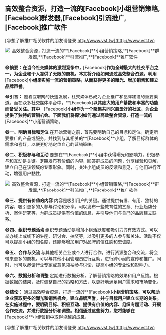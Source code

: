 ## **高效整合资源，打造一流的**[Facebook]**小组营销策略,**[Facebook]**群发器,**[Facebook]**引流推广,**[Facebook]**推广软件**

[😍想了解推广相关软件的朋友请登录 http://www.vst.tw](http://www.vst.tw)

 <center><img src="https://vst.tw/MP4/tuiguang/png/3.png" alt="高效整合资源，打造一流的**[Facebook]**小组营销策略,**[Facebook]**群发器,**[Facebook]**引流推广,**[Facebook]**推广软件"></center>

**😄摘要：在当今社交媒体的激烈竞争中，**[Facebook]**作为全球最大的社交平台之一，为企业和个人提供了无限的商机。本文将介绍如何通过高效整合资源，利用**[Facebook]**小组来实施一流的营销策略，从而获得更多的曝光、增加销售和建立品牌声誉。**

**😄引言：**
随着互联网的快速发展，社交媒体已成为企业推广和品牌建设的重要渠道。而在众多社交媒体平台中，**[Facebook]**以其庞大的用户基数和丰富的功能而备受关注。其中，**[Facebook]**小组作为一个聚集共同兴趣爱好的社区，为企业提供了独特的营销机会。下面我们将探讨如何通过高效整合资源，打造一流的**[Facebook]**小组营销策略。

**😄一、明确目标和定位**
在开始营销之前，首先要明确自己的目标和定位。确定所要推广的产品或服务，并找到与其相关的**[Facebook]**小组。了解目标群体的需求和喜好，以便更好地定位自己的营销策略。

**😄二、积极参与和互动**
要想在**[Facebook]**小组中获得曝光和影响力，积极参与和互动是关键。定期发布有价值的内容，回答群成员的问题，分享经验和见解，建立自己在该领域的专家形象。同时，关注小组成员的反馈和意见，与他们进行互动，增强用户黏性。

 <center><img src="https://vst.tw/MP4/tuiguang/png/4.png" alt="高效整合资源，打造一流的**[Facebook]**小组营销策略,**[Facebook]**群发器,**[Facebook]**引流推广,**[Facebook]**推广软件"></center>

**😄三、提供有价值的内容**
内容是吸引用户的关键。通过提供有趣、有用、独特的内容，吸引更多的人参与讨论和分享。可以发布一些教育性的文章、行业趋势分析、案例研究等，为群成员提供有价值的信息，并引导他们与自己的品牌建立联系。

**😄四、组织专题活动**
组织专题活动是增加小组活跃度和吸引力的有效方式。可以举办线上或线下的讲座、研讨会、抽奖等，以吸引更多的人参与和关注。活动不仅可以提高小组的知名度，还能够增加用户对品牌的信任感和忠诚度。

**😄五、合作与交流**
与其他相关企业或个人进行合作，进行资源整合和交流，将会带来更多的商机。可以与其他小组管理员进行互助，进行跨小组的宣传和推广。同时，也可以邀请行业专家或意见领袖参与讨论，提高小组的专业性和影响力。

**😄六、数据分析和调整**
定期进行数据分析，了解营销策略的效果和用户反馈。根据数据的结果，及时调整自己的策略和方法，以更好地满足用户需求和市场变化。

**😄结论：**
通过高效整合资源，打造一流的**[Facebook]**小组营销策略，可以帮助企业获取更多的曝光和销售机会，建立品牌声誉，并与目标用户建立长期的关系。在实施过程中，要明确目标、积极互动、提供有价值的内容、组织专题活动、开展合作交流，并进行数据分析和调整。相信通过这些努力，您将能够在**[Facebook]**小组营销中取得卓越的成果。

[😍想了解推广相关软件的朋友请登录 http://www.vst.tw](http://www.vst.tw)




